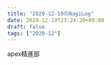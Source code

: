 ```yaml
---
title: "2020-12-10のNagiLog"
date: 2020-12-10T23:24:20+09:00
draft: false
tags: ["2020-12"]
---
```


apex精進部